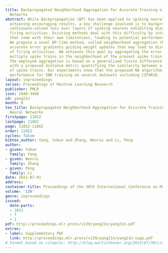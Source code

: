 ```yaml
---
title: Backpropagated Neighborhood Aggregation for Accurate Training of Spiking Neural
  Networks
abstract: While Backpropagation (BP) has been applied to spiking neural networks (SNNs)
  achieving encouraging results, a key challenge involved is to backpropagate a differentiable
  continuous-valued loss over layers of spiking neurons exhibiting discontinuous all-or-none
  firing activities. Existing methods deal with this difficulty by introducing compromises
  that come with their own limitations, leading to potential performance degradation.
  We propose a novel BP-like method, called neighborhood aggregation (NA), which computes
  accurate error gradients guiding weight updates that may lead to discontinuous modifications
  of firing activities. NA achieves this goal by aggregating the error gradient over
  multiple spike trains in the neighborhood of the present spike train of each neuron.
  The employed aggregation is based on a generalized finite difference approximation
  with a proposed distance metric quantifying the similarity between a given pair
  of spike trains. Our experiments show that the proposed NA algorithm delivers state-of-the-art
  performance for SNN training on several datasets including CIFAR10.
layout: inproceedings
series: Proceedings of Machine Learning Research
publisher: PMLR
issn: 2640-3498
id: yang21n
month: 0
tex_title: Backpropagated Neighborhood Aggregation for Accurate Training of Spiking
  Neural Networks
firstpage: 11852
lastpage: 11862
page: 11852-11862
order: 11852
cycles: false
bibtex_author: Yang, Yukun and Zhang, Wenrui and Li, Peng
author:
- given: Yukun
  family: Yang
- given: Wenrui
  family: Zhang
- given: Peng
  family: Li
date: 2021-07-01
address:
container-title: Proceedings of the 38th International Conference on Machine Learning
volume: '139'
genre: inproceedings
issued:
  date-parts:
  - 2021
  - 7
  - 1
pdf: http://proceedings.mlr.press/v139/yang21n/yang21n.pdf
extras:
- label: Supplementary PDF
  link: http://proceedings.mlr.press/v139/yang21n/yang21n-supp.pdf
# Format based on citeproc: http://blog.martinfenner.org/2013/07/30/citeproc-yaml-for-bibliographies/
---
```

